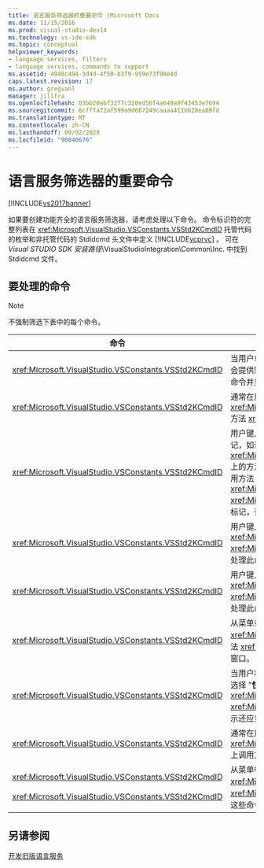 ```yaml
---
title: 语言服务筛选器的重要命令 |Microsoft Docs
ms.date: 11/15/2016
ms.prod: visual-studio-dev14
ms.technology: vs-ide-sdk
ms.topic: conceptual
helpviewer_keywords:
- language services, filters
- language services, commands to support
ms.assetid: 4948c494-3d4d-4f50-b3f9-959e73f90e4d
caps.latest.revision: 17
ms.author: gregvanl
manager: jillfra
ms.openlocfilehash: 03bb20abf32f7c320ed56f4a649a9f43453e7694
ms.sourcegitcommit: 6cfffa72af599a9d667249caaaa411bb28ea69fd
ms.translationtype: MT
ms.contentlocale: zh-CN
ms.lasthandoff: 09/02/2020
ms.locfileid: "90840676"
---
```

# <a name="important-commands-for-language-service-filters"></a>语言服务筛选器的重要命令
[!INCLUDE[vs2017banner](../../includes/vs2017banner.md)]

如果要创建功能齐全的语言服务筛选器，请考虑处理以下命令。 命令标识符的完整列表在 <xref:Microsoft.VisualStudio.VSConstants.VSStd2KCmdID> 托管代码的枚举和非托管代码的 Stdidcmd 头文件中定义 [!INCLUDE[vcprvc](../../includes/vcprvc-md.md)] 。 可在 *Visual STUDIO SDK 安装路径*\VisualStudioIntegration\Common\Inc. 中找到 Stdidcmd 文件。  
  
## <a name="commands-to-handle"></a>要处理的命令  
  
> [!NOTE]
> 不强制筛选下表中的每个命令。  
  
|命令|说明|  
|-------------|-----------------|  
|<xref:Microsoft.VisualStudio.VSConstants.VSStd2KCmdID>|当用户单击鼠标右键时发送。 此命令指示提供快捷菜单的时间。 如果不处理此命令，文本编辑器会提供默认快捷菜单，没有任何特定于语言的命令。 若要在此菜单中包含自己的命令，请自行处理命令并显示快捷菜单。|  
|<xref:Microsoft.VisualStudio.VSConstants.VSStd2KCmdID>|通常在用户键入 CTRL + J 时发送。 对调用 <xref:Microsoft.VisualStudio.TextManager.Interop.IVsTextView.UpdateCompletionStatus%2A> 方法 <xref:Microsoft.VisualStudio.TextManager.Interop.IVsTextView> 以显示语句完成框。|  
|<xref:Microsoft.VisualStudio.VSConstants.VSStd2KCmdID>|用户键入字符时发送。 监视此命令以确定何时键入触发器字符并提供语句完成、方法提示和文本标记，如语法着色、大括号匹配和错误标记。 调用 <xref:Microsoft.VisualStudio.TextManager.Interop.IVsTextView.UpdateCompletionStatus%2A> 上的方法 <xref:Microsoft.VisualStudio.TextManager.Interop.IVsTextView> 以完成语句，并在上调用方法 <xref:Microsoft.VisualStudio.TextManager.Interop.IVsMethodTipWindow.SetMethodData%2A> <xref:Microsoft.VisualStudio.TextManager.Interop.IVsMethodTipWindow> 提示。 若要支持文本标记，请监视此命令以确定要键入的字符是否要求您更新标记。|  
|<xref:Microsoft.VisualStudio.VSConstants.VSStd2KCmdID>|用户键入 Enter 键时发送。 监视此命令可通过对调用方法来确定何时消除方法提示窗口 <xref:Microsoft.VisualStudio.TextManager.Interop.IVsMethodData.OnDismiss%2A> <xref:Microsoft.VisualStudio.TextManager.Interop.IVsMethodData> 。 默认情况下，文本视图将处理此命令。|  
|<xref:Microsoft.VisualStudio.VSConstants.VSStd2KCmdID>|用户键入 Backspace 键时发送。 通过在上调用方法来确定何时消除方法提示窗口的监视器 <xref:Microsoft.VisualStudio.TextManager.Interop.IVsMethodData.OnDismiss%2A> <xref:Microsoft.VisualStudio.TextManager.Interop.IVsMethodData> 。 默认情况下，文本视图将处理此命令。|  
|<xref:Microsoft.VisualStudio.VSConstants.VSStd2KCmdID>|从菜单或快捷键发送。 调用 <xref:Microsoft.VisualStudio.TextManager.Interop.IVsTextView.UpdateTipWindow%2A> 上的方法 <xref:Microsoft.VisualStudio.TextManager.Interop.IVsTextView> ，以更新带有参数信息的提示窗口。|  
|<xref:Microsoft.VisualStudio.VSConstants.VSStd2KCmdID>|当用户将鼠标指针悬停在某个变量上，或将光标置于变量上，并从 "**编辑**" 菜单中的**IntelliSense**中选择 "**快速信息**" 时发送。 通过对调用方法，在 tip 中返回变量的类型 <xref:Microsoft.VisualStudio.TextManager.Interop.IVsTextView.UpdateTipWindow%2A> <xref:Microsoft.VisualStudio.TextManager.Interop.IVsTextView> 。 如果调试处于活动状态，则提示还应显示变量的值。|  
|<xref:Microsoft.VisualStudio.VSConstants.VSStd2KCmdID>|通常在用户键入 CTRL + 空格键时发送。 此命令告知语言服务在 <xref:Microsoft.VisualStudio.TextManager.Interop.IVsTextView.UpdateCompletionStatus%2A> 上调用方法 <xref:Microsoft.VisualStudio.TextManager.Interop.IVsTextView> 。|  
|<xref:Microsoft.VisualStudio.VSConstants.VSStd2KCmdID><br /><br /> <xref:Microsoft.VisualStudio.VSConstants.VSStd2KCmdID>|从菜单中发送，通常是在 "**编辑**" 菜单中的 "高级"**选项****或 "** **高级**"。 <xref:Microsoft.VisualStudio.VSConstants.VSStd2KCmdID> 指示用户要注释掉所选文本; <xref:Microsoft.VisualStudio.VSConstants.VSStd2KCmdID> 指示用户要取消对所选文本的注释。 这些命令只能由语言服务实现。|  
  
## <a name="see-also"></a>另请参阅  
 [开发旧版语言服务](../../extensibility/internals/developing-a-legacy-language-service.md)
